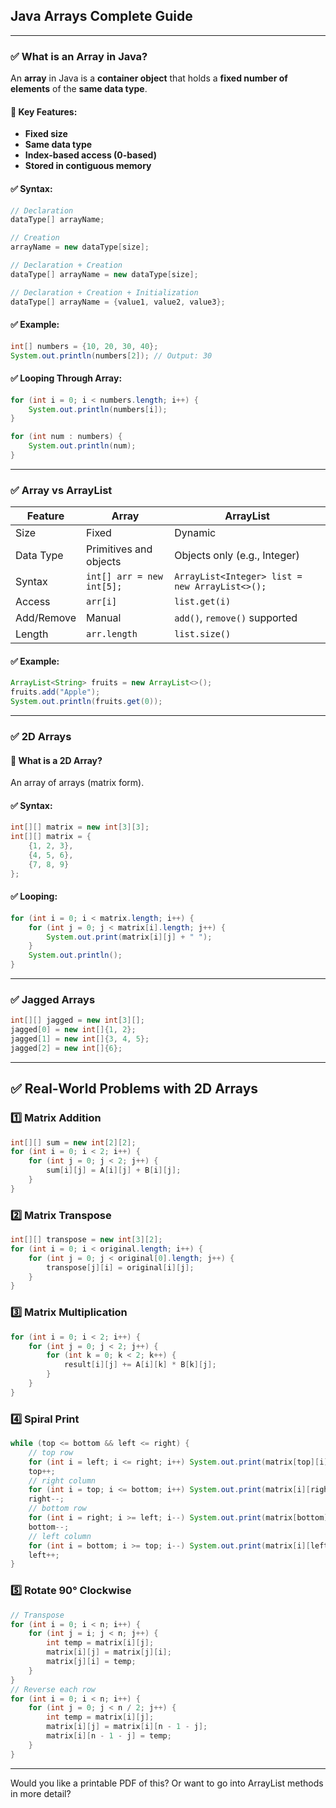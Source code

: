 ## Java Arrays Complete Guide

---

### ✅ What is an Array in Java?

An **array** in Java is a **container object** that holds a **fixed number of elements** of the **same data type**.

#### 📌 Key Features:

* **Fixed size**
* **Same data type**
* **Index-based access (0-based)**
* **Stored in contiguous memory**

#### ✅ Syntax:

```java
// Declaration
dataType[] arrayName;

// Creation
arrayName = new dataType[size];

// Declaration + Creation
dataType[] arrayName = new dataType[size];

// Declaration + Creation + Initialization
dataType[] arrayName = {value1, value2, value3};
```

#### ✅ Example:

```java
int[] numbers = {10, 20, 30, 40};
System.out.println(numbers[2]); // Output: 30
```

#### ✅ Looping Through Array:

```java
for (int i = 0; i < numbers.length; i++) {
    System.out.println(numbers[i]);
}

for (int num : numbers) {
    System.out.println(num);
}
```

---

### ✅ Array vs ArrayList

| Feature    | Array                     | ArrayList                                      |
| ---------- | ------------------------- | ---------------------------------------------- |
| Size       | Fixed                     | Dynamic                                        |
| Data Type  | Primitives and objects    | Objects only (e.g., Integer)                   |
| Syntax     | `int[] arr = new int[5];` | `ArrayList<Integer> list = new ArrayList<>();` |
| Access     | `arr[i]`                  | `list.get(i)`                                  |
| Add/Remove | Manual                    | `add()`, `remove()` supported                  |
| Length     | `arr.length`              | `list.size()`                                  |

#### ✅ Example:

```java
ArrayList<String> fruits = new ArrayList<>();
fruits.add("Apple");
System.out.println(fruits.get(0));
```

---

### ✅ 2D Arrays

#### 📌 What is a 2D Array?

An array of arrays (matrix form).

#### ✅ Syntax:

```java
int[][] matrix = new int[3][3];
int[][] matrix = {
    {1, 2, 3},
    {4, 5, 6},
    {7, 8, 9}
};
```

#### ✅ Looping:

```java
for (int i = 0; i < matrix.length; i++) {
    for (int j = 0; j < matrix[i].length; j++) {
        System.out.print(matrix[i][j] + " ");
    }
    System.out.println();
}
```

---

### ✅ Jagged Arrays

```java
int[][] jagged = new int[3][];
jagged[0] = new int[]{1, 2};
jagged[1] = new int[]{3, 4, 5};
jagged[2] = new int[]{6};
```

---

## ✅ Real-World Problems with 2D Arrays

### 1️⃣ Matrix Addition

```java
int[][] sum = new int[2][2];
for (int i = 0; i < 2; i++) {
    for (int j = 0; j < 2; j++) {
        sum[i][j] = A[i][j] + B[i][j];
    }
}
```

### 2️⃣ Matrix Transpose

```java
int[][] transpose = new int[3][2];
for (int i = 0; i < original.length; i++) {
    for (int j = 0; j < original[0].length; j++) {
        transpose[j][i] = original[i][j];
    }
}
```

### 3️⃣ Matrix Multiplication

```java
for (int i = 0; i < 2; i++) {
    for (int j = 0; j < 2; j++) {
        for (int k = 0; k < 2; k++) {
            result[i][j] += A[i][k] * B[k][j];
        }
    }
}
```

### 4️⃣ Spiral Print

```java
while (top <= bottom && left <= right) {
    // top row
    for (int i = left; i <= right; i++) System.out.print(matrix[top][i] + " ");
    top++;
    // right column
    for (int i = top; i <= bottom; i++) System.out.print(matrix[i][right] + " ");
    right--;
    // bottom row
    for (int i = right; i >= left; i--) System.out.print(matrix[bottom][i] + " ");
    bottom--;
    // left column
    for (int i = bottom; i >= top; i--) System.out.print(matrix[i][left] + " ");
    left++;
}
```

### 5️⃣ Rotate 90° Clockwise

```java
// Transpose
for (int i = 0; i < n; i++) {
    for (int j = i; j < n; j++) {
        int temp = matrix[i][j];
        matrix[i][j] = matrix[j][i];
        matrix[j][i] = temp;
    }
}
// Reverse each row
for (int i = 0; i < n; i++) {
    for (int j = 0; j < n / 2; j++) {
        int temp = matrix[i][j];
        matrix[i][j] = matrix[i][n - 1 - j];
        matrix[i][n - 1 - j] = temp;
    }
}
```

---

Would you like a printable PDF of this? Or want to go into ArrayList methods in more detail?
